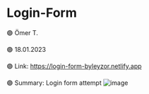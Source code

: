 # Login-Form

🟣 Ömer T.

🟣 18.01.2023

🟣 Link: https://login-form-byleyzor.netlify.app

🟣 Summary: Login form attempt
![image](https://user-images.githubusercontent.com/122406455/213215550-47a00100-2166-4681-8b62-77cb89fb0e82.png)

